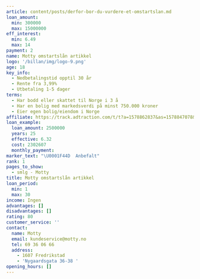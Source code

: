 ```yaml
---
article: content/posts/derfor-bor-du-vurdere-et-omstartslan.md
loan_amount:
  min: 300000
  max: 15000000
eff_interest:
  min: 6.49
  max: 14
payment: 2
name: Motty omstartslån artikkel
logo: '/billan/img/logo-9.png'
age: 18
key_info:
  - Nedbetalingstid opptil 30 år
  - Rente fra 3,99%
  - Utbetaling 1-5 dager
terms:
  - Har bodd eller skattet til Norge i 3 å
  - Har en bolig med markedsverdi på minst 750.000 kroner
  - Eier egen bolig/eiendom i Norge
affiliate: https://track.adtraction.com/t/t?a=1578862837&as=1578847078&t=2&tk=1
loan_example:
  loan_amount: 2500000
  years: 25
  effective: 6.32
  cost: 2302607
  monthly_payment:
marker_text: "\U0001F44D  Anbefalt"
rank: 1
pages_to_show:
  - smlg - Motty
title: Motty omstartslån artikkel
loan_period:
  min: 1
  max: 30
income: Ingen
advantages: []
disadvantages: []
rating: 80
customer_service: ''
contact:
  name: Motty
  email: kundeservice@motty.no
  tel: 69 36 06 66
  address:
    - 1607 Fredrikstad
    - 'Nygaardsgata 36-38 '
opening_hours: []
---
```

